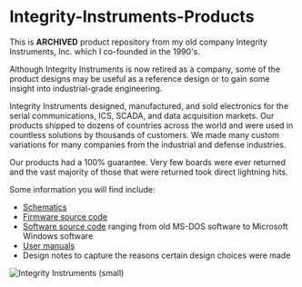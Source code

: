 # Integrity-Instruments-Products
This is **ARCHIVED** product repository from my old company Integrity Instruments, Inc. which I co-founded in the 1990's. 

Although Integrity Instruments is now retired as a company, some of the product designs may be useful as a reference design or to gain some insight into industrial-grade engineering.

Integrity Instruments designed, manufactured, and sold electronics for the serial communications, ICS, SCADA, and data acquisition markets. Our products shipped to dozens of countries across the world and were used in countless solutions by thousands of customers. We made many custom variations for many companies from the industrial and defense industries.

Our products had a 100% guarantee. Very few boards were ever returned and the vast majority of those that were returned took direct lightning hits.

Some information you will find include:
- [Schematics](https://github.com/anthonykempka/Integrity-Instruments-Products/tree/main/Schematics)
- [Firmware source code](https://github.com/anthonykempka/Integrity-Instruments-Products/tree/main/Firmware)
- [Software source code](https://github.com/anthonykempka/Integrity-Instruments-Products/tree/main/Software) ranging from old MS-DOS software to Microsoft Windows software
- [User manuals](https://github.com/anthonykempka/Integrity-Instruments-Products/tree/main/Manuals)
- Design notes to capture the reasons certain design choices were made

![Integrity Instruments (small)](https://user-images.githubusercontent.com/16089554/156586284-04dc350c-f0f1-4b80-b41b-2571d90f10a4.png)

